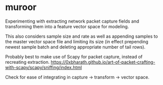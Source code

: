 # muroor
Experimenting with extracting network packet capture fields
and transforming them into a feature vector space for modeling.

This also considers sample size and rate
as well as appending samples to the master vector space file
and limiting its size (in effect prepending newest sample batch
and deleting appropriate number of tail rows).

Probably best to make use of Scapy for packet capture,
instead of recreating extraction.
https://0xbharath.github.io/art-of-packet-crafting-with-scapy/scapy/sniffing/index.html

Check for ease of integrating in capture -> transform -> vector space.
